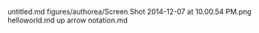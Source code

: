 untitled.md
figures/authorea/Screen Shot 2014-12-07 at 10.00.54 PM.png
helloworld.md
up arrow notation.md